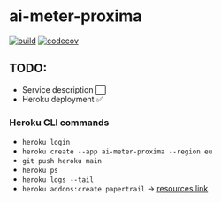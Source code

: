 # ai-meter-proxima

[![build](https://github.com/ximtech/ai-meter-proxima/actions/workflows/build.yml/badge.svg)](https://github.com/ximtech/ai-meter-proxima/actions/workflows/build.yml)
[![codecov](https://codecov.io/gh/ximtech/ai-meter-proxima/graph/badge.svg?token=sk52IIbiSK)](https://codecov.io/gh/ximtech/ai-meter-proxima)

## TODO:

- Service description ⬜
- Heroku deployment ✅

### Heroku CLI commands

- `heroku login`
- `heroku create --app ai-meter-proxima --region eu`
- `git push heroku main`
- `heroku ps`
- `heroku logs --tail`
- `heroku addons:create papertrail` -> [resources link](https://dashboard.heroku.com/apps/ai-meter-proxima/resources)
